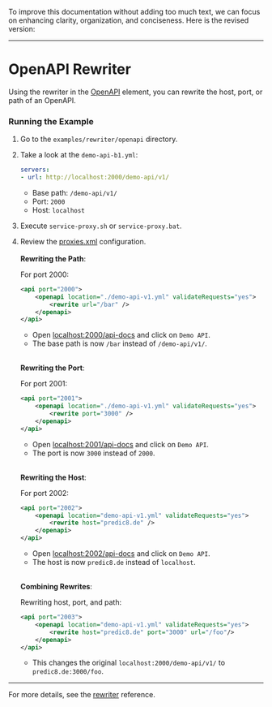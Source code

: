 To improve this documentation without adding too much text, we can focus on enhancing clarity, organization, and conciseness. Here is the revised version:

---

# OpenAPI Rewriter

Using the rewriter in the [OpenAPI](../../openapi) element, you can rewrite the host, port, or path of an OpenAPI.

### Running the Example

1. Go to the `examples/rewriter/openapi` directory.

2. Take a look at the `demo-api-b1.yml`:
    ```yaml
    servers:
    - url: http://localhost:2000/demo-api/v1/
    ```
   - Base path: `/demo-api/v1/`
   - Port: `2000`
   - Host: `localhost`

3. Execute `service-proxy.sh` or `service-proxy.bat`.
4. Review the [proxies.xml](./proxies.xml) configuration.
    <br></br>
    **Rewriting the Path**:
    
    For port 2000:
    ```xml
    <api port="2000">
        <openapi location="./demo-api-v1.yml" validateRequests="yes">
            <rewrite url="/bar" />
        </openapi>
    </api>
    ```
    - Open [localhost:2000/api-docs](http://localhost:2000/api-docs) and click on `Demo API`.
    - The base path is now `/bar` instead of `/demo-api/v1/`.
    <br></br>
      
    **Rewriting the Port**:
    
    For port 2001:
    ```xml
    <api port="2001">
        <openapi location="./demo-api-v1.yml" validateRequests="yes">
            <rewrite port="3000" />
        </openapi>
    </api>
    ```
    - Open [localhost:2001/api-docs](http://localhost:2001/api-docs) and click on `Demo API`.
    - The port is now `3000` instead of `2000`.
    <br></br>
      
    **Rewriting the Host**:
    
    For port 2002:
    ```xml
    <api port="2002">
        <openapi location="demo-api-v1.yml" validateRequests="yes">
            <rewrite host="predic8.de" />
        </openapi>
    </api>
    ```
    - Open [localhost:2002/api-docs](http://localhost:2002/api-docs) and click on `Demo API`.
    - The host is now `predic8.de` instead of `localhost`.
    <br></br>
      
    **Combining Rewrites**:
    
    Rewriting host, port, and path:
    ```xml
    <api port="2003">
        <openapi location="demo-api-v1.yml" validateRequests="yes">
            <rewrite host="predic8.de" port="3000" url="/foo"/>
        </openapi>
    </api>
    ```
    - This changes the original `localhost:2000/demo-api/v1/` to `predic8.de:3000/foo`.

---

For more details, see the [rewriter](https://membrane-soa.org/api-gateway-doc/current/configuration/reference/rewriter.htm) reference.
